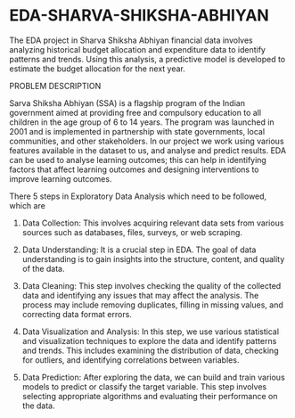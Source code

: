 # EDA-SHARVA-SHIKSHA-ABHIYAN
The EDA project in Sharva Shiksha Abhiyan financial data involves analyzing historical budget allocation and expenditure data to identify patterns and trends. Using this analysis, a predictive model is developed to estimate the budget allocation for the next year.

PROBLEM DESCRIPTION

Sarva Shiksha Abhiyan (SSA) is a flagship program of the Indian government aimed at
providing free and compulsory education to all children in the age group of 6 to 14 years.
The program was launched in 2001 and is implemented in partnership with state
governments, local communities, and other stakeholders. In our project we work using
various features available in the dataset to us, and analyse and predict results. EDA can be
used to analyse learning outcomes; this can help in identifying factors that affect learning
outcomes and designing interventions to improve learning outcomes.

There 5 steps in Exploratory Data Analysis which need to be followed, which are

1. Data Collection: This involves acquiring relevant data sets from various sources such
as databases, files, surveys, or web scraping.

2. Data Understanding: It is a crucial step in EDA. The goal of data understanding is to
gain insights into the structure, content, and quality of the data.

3. Data Cleaning: This step involves checking the quality of the collected data and
identifying any issues that may affect the analysis. The process may include removing
duplicates, filling in missing values, and correcting data format errors.

4. Data Visualization and Analysis: In this step, we use various statistical and
visualization techniques to explore the data and identify patterns and trends. This
includes examining the distribution of data, checking for outliers, and identifying
correlations between variables.

5. Data Prediction: After exploring the data, we can build and train various models to
predict or classify the target variable. This step involves selecting appropriate
algorithms and evaluating their performance on the data.
